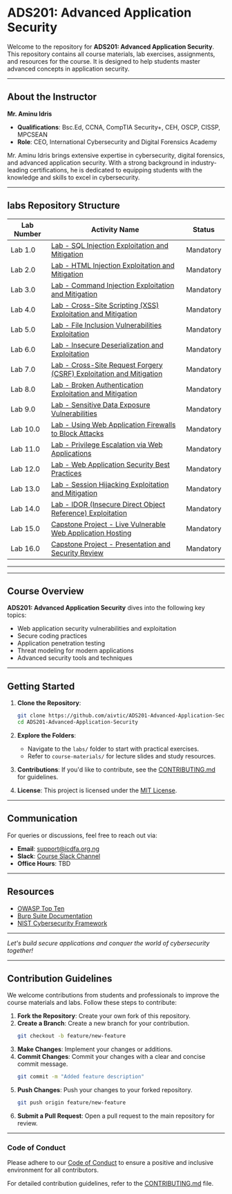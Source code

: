 # ADS201: Advanced Application Security

Welcome to the repository for **ADS201: Advanced Application Security**. This repository contains all course materials, lab exercises, assignments, and resources for the course. It is designed to help students master advanced concepts in application security.

---

## About the Instructor
**Mr. Aminu Idris**
- **Qualifications**: Bsc.Ed, CCNA, CompTIA Security+, CEH, OSCP, CISSP, MPCSEAN
- **Role**: CEO, International Cybersecurity and Digital Forensics Academy

Mr. Aminu Idris brings extensive expertise in cybersecurity, digital forensics, and advanced application security. With a strong background in industry-leading certifications, he is dedicated to equipping students with the knowledge and skills to excel in cybersecurity.

---
## labs Repository Structure

| **Lab Number** | **Activity Name**                                                                                          | **Status**      |
|----------------|------------------------------------------------------------------------------------------------------------|-----------------|
| Lab 1.0       | [Lab - SQL Injection Exploitation and Mitigation](labs/lab1.md)                                           | Mandatory       |
| Lab 2.0       | [Lab - HTML Injection Exploitation and Mitigation ](labs/lab2.md)                                             | Mandatory       |
| Lab 3.0       | [Lab - Command Injection Exploitation and Mitigation](labs/lab3.md)                                         | Mandatory       |
| Lab 4.0       | [Lab - Cross-Site Scripting (XSS) Exploitation and Mitigation](labs/lab4.md)                                | Mandatory       |
| Lab 5.0       | [Lab - File Inclusion Vulnerabilities Exploitation](labs/lab5.md)                                           | Mandatory       |
| Lab 6.0       | [Lab - Insecure Deserialization and Exploitation](labs/lab6.md)                                             | Mandatory       |
| Lab 7.0       | [Lab - Cross-Site Request Forgery (CSRF) Exploitation and Mitigation](labs/lab7.md)                         | Mandatory       |
| Lab 8.0       | [Lab - Broken Authentication Exploitation and Mitigation](labs/lab8.md)                                    | Mandatory       |
| Lab 9.0       | [Lab - Sensitive Data Exposure Vulnerabilities](labs/lab9.md)                                              | Mandatory       |
| Lab 10.0      | [Lab - Using Web Application Firewalls to Block Attacks](labs/lab10.md)                                    | Mandatory       |
| Lab 11.0      | [Lab - Privilege Escalation via Web Applications](labs/lab11.md)                                           | Mandatory       |
| Lab 12.0      | [Lab - Web Application Security Best Practices](labs/lab12.md)                                             | Mandatory       |
| Lab 13.0      | [Lab - Session Hijacking Exploitation and Mitigation](labs/lab13.md)                                       | Mandatory       |
| Lab 14.0      | [Lab - IDOR (Insecure Direct Object Reference) Exploitation](labs/lab14.md)                                | Mandatory       |
| Lab 15.0      | [Capstone Project - Live Vulnerable Web Application Hosting](labs/lab15.md)                                | Mandatory       |
| Lab 16.0      | [Capstone Project - Presentation and Security Review](labs/lab16.md)                                       | Mandatory       |

---



---

## Course Overview
**ADS201: Advanced Application Security** dives into the following key topics:

- Web application security vulnerabilities and exploitation
- Secure coding practices
- Application penetration testing
- Threat modeling for modern applications
- Advanced security tools and techniques

---

## Getting Started

1. **Clone the Repository**:
   ```bash
   git clone https://github.com/aivtic/ADS201-Advanced-Application-Security.git
   cd ADS201-Advanced-Application-Security
   ```

2. **Explore the Folders**:
   - Navigate to the `labs/` folder to start with practical exercises.
   - Refer to `course-materials/` for lecture slides and study resources.

3. **Contributions**:
   If you'd like to contribute, see the [CONTRIBUTING.md](CONTRIBUTING.md) for guidelines.

4. **License**:
   This project is licensed under the [MIT License](LICENSE).

---

## Communication
For queries or discussions, feel free to reach out via:
- **Email**: support@icdfa.org.ng
- **Slack**: [Course Slack Channel](#)
- **Office Hours**: TBD

---

## Resources
- [OWASP Top Ten](https://owasp.org/www-project-top-ten/)
- [Burp Suite Documentation](https://portswigger.net/burp/documentation)
- [NIST Cybersecurity Framework](https://www.nist.gov/cyberframework)

---

*Let's build secure applications and conquer the world of cybersecurity together!*

---

## Contribution Guidelines

We welcome contributions from students and professionals to improve the course materials and labs. Follow these steps to contribute:

1. **Fork the Repository**: Create your own fork of this repository.
2. **Create a Branch**: Create a new branch for your contribution.
   ```bash
   git checkout -b feature/new-feature
   ```
3. **Make Changes**: Implement your changes or additions.
4. **Commit Changes**: Commit your changes with a clear and concise commit message.
   ```bash
   git commit -m "Added feature description"
   ```
5. **Push Changes**: Push your changes to your forked repository.
   ```bash
   git push origin feature/new-feature
   ```
6. **Submit a Pull Request**: Open a pull request to the main repository for review.

---

### Code of Conduct

Please adhere to our [Code of Conduct](docs/CODE_OF_CONDUCT.md) to ensure a positive and inclusive environment for all contributors.

For detailed contribution guidelines, refer to the [CONTRIBUTING.md](CONTRIBUTING.md) file.
